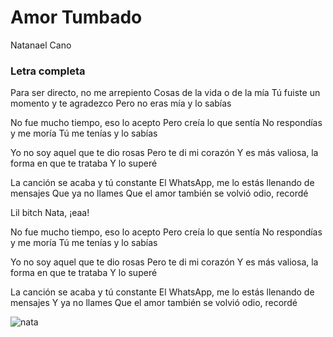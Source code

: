 # Amor Tumbado

Natanael Cano

### Letra completa

Para ser directo, no me arrepiento
Cosas de la vida o de la mía
Tú fuiste un momento y te agradezco
Pero no eras mía y lo sabías

No fue mucho tiempo, eso lo acepto
Pero creía lo que sentía
No respondías y me moría
Tú me tenías y lo sabías

Yo no soy aquel que te dio rosas
Pero te di mi corazón
Y es más valiosa, la forma en que te trataba
Y lo superé

La canción se acaba y tú constante
El WhatsApp, me lo estás llenando de mensajes
Que ya no llames
Que el amor también se volvió odio, recordé

Lil bitch
Nata, ¡eaa!

No fue mucho tiempo, eso lo acepto
Pero creía lo que sentía
No respondías y me moría
Tú me tenías y lo sabías

Yo no soy aquel que te dio rosas
Pero te di mi corazón
Y es más valiosa, la forma en que te trataba
Y lo superé

La canción se acaba y tú constante
El WhatsApp, me lo estás llenando de mensajes
Y ya no llames
Que el amor también se volvió odio, recordé

![nata]([https://imgs.search.brave.com/uMXdU20R2XkoO7Otno8hRpJfjIfNMBC8Q1GnUroThks/rs:fit:860:0:0/g:ce/aHR0cHM6Ly93d3cu/dGhld2lraWZlZWQu/Y29tL3dwLWNvbnRl/bnQvdXBsb2Fkcy8y/MDIyLzA1L25hdGFu/YWVsLWNhbm8tMS0x/LmpwZw,jpg](https://www.thewikifeed.com/wp-content/uploads/2022/05/natanael-cano-1-1.jpg)https://www.thewikifeed.com/wp-content/uploads/2022/05/natanael-cano-1-1.jpg)
